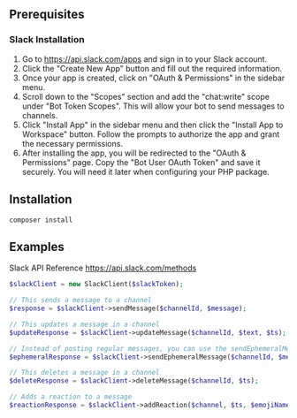 ## Prerequisites
### Slack Installation
1. Go to https://api.slack.com/apps and sign in to your Slack account.
2. Click the "Create New App" button and fill out the required information.
3. Once your app is created, click on "OAuth & Permissions" in the sidebar menu.
4. Scroll down to the "Scopes" section and add the "chat:write" scope under "Bot Token Scopes". This will allow your bot to send messages to channels.
5. Click "Install App" in the sidebar menu and then click the "Install App to Workspace" button. Follow the prompts to authorize the app and grant the necessary permissions.
6. After installing the app, you will be redirected to the "OAuth & Permissions" page. Copy the "Bot User OAuth Token" and save it securely. You will need it later when configuring your PHP package.


## Installation
```shell
composer install
```

## Examples
Slack API Reference https://api.slack.com/methods

```php
$slackClient = new SlackClient($slackToken);

// This sends a message to a channel
$response = $slackClient->sendMessage($channelId, $message);

// This updates a message in a channel
$updateResponse = $slackClient->updateMessage($channelId, $text, $ts);

// Instead of posting regular messages, you can use the sendEphemeralMessage method to send messages that are visible only to a specific user in a conversation.
$ephemeralResponse = $slackClient->sendEphemeralMessage($channelId, $message, $userId);

// This deletes a message in a channel
$deleteResponse = $slackClient->deleteMessage($channelId, $ts);

// Adds a reaction to a message
$reactionResponse = $slackClient->addReaction($channel, $ts, $emojiName);
```

